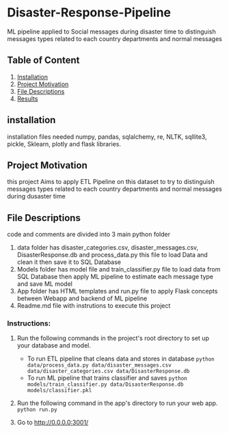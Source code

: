 # Disaster-Response-Pipeline
ML pipeline applied to Social messages during disaster time to distinguish messages types related to each country departments and normal messages

## Table of Content
1. [Installation](#installation)
2. [Project Motivation](#project-motivation)
3. [File Descriptions](#file-descriptions)
4. [Results](#results)

## installation
installation files needed numpy, pandas, sqlalchemy, re, NLTK, sqllite3, pickle, Sklearn, plotly and flask libraries.

## Project Motivation
this project Aims to apply ETL Pipeline on this dataset to try to distinguish messages types related to each country departments and normal messages during dusaster time

## File Descriptions
code and comments are divided into 3 main python folder 
1. data folder has disaster_categories.csv, disaster_messages.csv, DisasterResponse.db and process_data.py this file to load Data and clean it then save it to SQL Database
2. Models folder has model file and train_classifier.py file to load data from SQL Database then apply ML pipeline to estimate each message type and save ML model 
3. App folder has HTML templates and run.py file to apply Flask concepts between Webapp and backend of ML pipeline
4. Readme.md file with instrutions to execute this project 

### Instructions:
1. Run the following commands in the project's root directory to set up your database and model.

    - To run ETL pipeline that cleans data and stores in database
        `python data/process_data.py data/disaster_messages.csv data/disaster_categories.csv data/DisasterResponse.db`
    - To run ML pipeline that trains classifier and saves
        `python models/train_classifier.py data/DisasterResponse.db models/classifier.pkl`

2. Run the following command in the app's directory to run your web app.
    `python run.py`

3. Go to http://0.0.0.0:3001/



